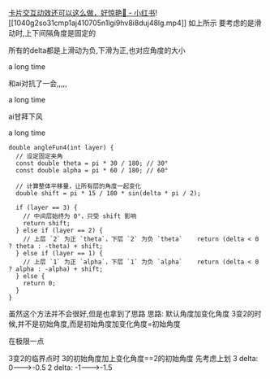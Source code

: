[卡片交互动效还可以这么做，好惊艳🌟 - 小红书](https://www.xiaohongshu.com/explore/67884815000000001601a923?app_platform=ios&app_version=8.69.4&share_from_user_hidden=true&xsec_source=app_share&type=video&xsec_token=CBMJx8BsH7y0FXLU912eRBBy-bEitsfKV3Bdqz1M1bmJo=&author_share=1&xhsshare=WeixinSession&shareRedId=ODc0ODY8PUo2NzUyOTgwNjY0OThKNkg9&apptime=1740123504&share_id=dad9d3a2af494245ac84db606b7aad5e)![[1040g2so31cmp1aj410705n1lgi9hv8i8duj48lg.mp4]]
如上所示
要考虑的是滑动时,上下间隔角度是固定的

所有的delta都是上滑动为负,下滑为正,也对应角度的大小


a long time

和ai对抗了一会,,,,,

a long time


ai甘拜下风


a long time

```
double angleFun4(int layer) {  
  // 设定固定夹角  
  const double theta = pi * 30 / 180; // 30°  
  const double alpha = pi * 60 / 180; // 60°  
  
  // 计算整体平移量，让所有层的角度一起变化  
  double shift = pi * 15 / 180 * sin(delta * pi / 2);  
  
  if (layer == 3) {  
    // 中间层始终为 0°，只受 shift 影响  
    return shift;  
  } else if (layer == 2) {  
    // 上层 `2` 为正 `theta`，下层 `2` 为负 `theta`    return (delta < 0 ? theta : -theta) + shift;  
  } else if (layer == 1) {  
    // 上层 `1` 为正 `alpha`，下层 `1` 为负 `alpha`    return (delta < 0 ? alpha : -alpha) + shift;  
  } else {  
    return 0;  
  }  
}
```

虽然这个方法并不会很好,但是也拿到了思路
思路:
默认角度加变化角度
3变2的时候,并不是初始角度,而是初始角度加变化角度=初始角度

在极限一点

3变2的临界点时
3的初始角度加上变化角度\==2的初始角度
先考虑上划
3   delta:     0--->-0.5
2   delta:    -1--->-1.5